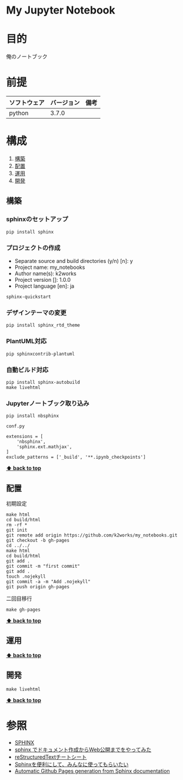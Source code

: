 My Jupyter Notebook
===================
# 目的 #
俺のノートブック

# 前提 #
| ソフトウェア   | バージョン   | 備考        |
|:---------------|:-------------|:------------|
| python          |3.7.0    |             |


# 構成 #
1. [構築](#構築 )
1. [配置](#配置 )
1. [運用](#運用 )
1. [開発](#開発 )

## 構築
### sphinxのセットアップ
```
pip install sphinx
```
### プロジェクトの作成
+ Separate source and build directories (y/n) [n]: y
+ Project name: my_notebooks
+ Author name(s): k2works
+ Project version []: 1.0.0
+ Project language [en]: ja

```
sphinx-quickstart
```
### デザインテーマの変更
```
pip install sphinx_rtd_theme
```
### 

### PlantUML対応
```
pip sphinxcontrib-plantuml
```

### 自動ビルド対応
```
pip install sphinx-autobuild
make livehtml
```

### Jupyterノートブック取り込み
```
pip install nbsphinx
```
`conf.py`
```
extensions = [
    'nbsphinx',
    'sphinx.ext.mathjax',
]
exclude_patterns = ['_build', '**.ipynb_checkpoints']
```

**[⬆ back to top](#構成)**

## 配置
初期設定
```
make html
cd build/html
rm -rf *
git init
git remote add origin https://github.com/k2works/my_notebooks.git
git checkout -b gh-pages
cd ../../
make html
cd build/html
git add .
git commit -m "first commit"
git add .
touch .nojekyll
git commit -a -m "Add .nojekyll"
git push origin gh-pages
```

二回目移行
```
make gh-pages
```

**[⬆ back to top](#構成)**

## 運用
**[⬆ back to top](#構成)**

## 開発
```
make livehtml
```

**[⬆ back to top](#構成)**

# 参照 #
+ [SPHINX](http://www.sphinx-doc.org/ja/stable/index.html)
+ [sphinx でドキュメント作成からWeb公開までをやってみた](https://qiita.com/kinpira/items/505bccacb2fba89c0ff0)
+ [reStructuredTextチートシート](http://teambtrb.com/2017/08/20/post-464/)
+ [Sphinxを便利にして、みんなに使ってもらいたい](https://qiita.com/kinpira/items/505bccacb2fba89c0ff0)
+ [Automatic Github Pages generation from Sphinx documentation](http://nikhilism.com/post/2012/automatic-github-pages-generation-from/)
